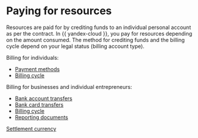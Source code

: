 # Paying for resources

Resources are paid for by crediting funds to an individual personal account as per the contract. In {{ yandex-cloud }}, you pay for resources depending on the amount consumed. The method for crediting funds and the billing cycle depend on your legal status (billing account type).

Billing for individuals:

* [Payment methods](payment-methods-individual.md)
* [Billing cycle](billing-cycle-individual.md)

Billing for businesses and individual entrepreneurs:

* [Bank account transfers](payment-methods-business.md)
* [Bank card transfers](payment-methods-card-business.md)
* [Billing cycle](billing-cycle-business.md)
* [Reporting documents](documents.md)

[Settlement currency](currency.md)


